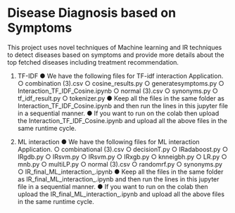 # Disease Diagnosis based on Symptoms
This project uses novel techniques of Machine learning and IR techniques to detect diseases based on symptoms and provide more details about the top fetched diseases including treatment recommendation.

1. TF-IDF
● We have the following files for TF-idf interaction Application.
  ○ combination (3).csv
  ○ cosine_results.py
  ○ generatesymptoms.py
  ○ Interaction_TF_IDF_Cosine.ipynb
  ○ normal (3).csv
  ○ synonyms.py
  ○ tf_idf_result.py
  ○ tokenizer.py
● Keep all the files in the same folder as Interaction_TF_IDF_Cosine.ipynb and then run the lines in this jupyter file in a sequential manner.
● If you want to run on the colab then upload the Interaction_TF_IDF_Cosine.ipynb and upload all the above files in the same runtime cycle.

2. ML interaction
● We have the following files for ML interaction Application.
  ○ combinational (3).csv
  ○ decisionT.py
  ○ IRadaboost.py
  ○ IRgdb.py
  ○ IRsvm.py
  ○ IRsvm.py
  ○ IRxgb.py
  ○ knneigbh.py
  ○ LR.py
  ○ mnb.py
  ○ multiLP.py
  ○ normal (3).csv
  ○ randomrf.py
  ○ synonyms.py
  ○ IR_final_ML_interaction_.ipynb
● Keep all the files in the same folder as IR_final_ML_interaction_.ipynb and then run the lines in this jupyter file in a sequential manner.
● If you want to run on the colab then upload the IR_final_ML_interaction_.ipynb and upload all the above files in the same runtime cycle.
